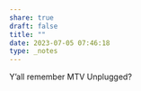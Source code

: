 ```yaml
---
share: true
draft: false
title: ""
date: 2023-07-05 07:46:18
type: _notes
---
```


Y’all remember MTV Unplugged? 
